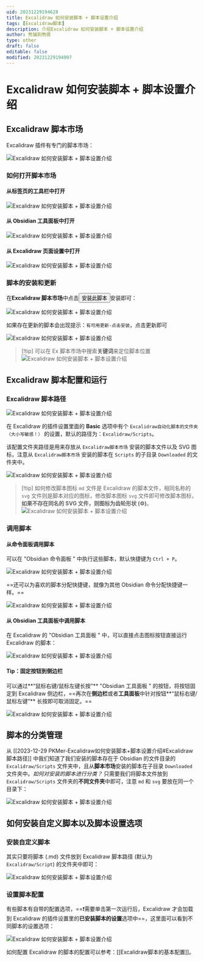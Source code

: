 ```yaml
---
uid: 20231229194628
title: Excalidraw 如何安装脚本 + 脚本设置介绍
tags: [Excalidraw脚本]
description: 介绍Excalidraw 如何安装脚本 + 脚本设置介绍
author: 熊猫别熬夜
type: other
draft: false
editable: false
modified: 20231229194907
---
```


# Excalidraw 如何安装脚本 + 脚本设置介绍

## Excalidraw 脚本市场

Excalidraw 插件有专门的脚本市场：

![Excalidraw 如何安装脚本 + 脚本设置介绍](https://cdn.pkmer.cn/images/202312291948901.png!pkmer)

### 如何打开脚本市场

#### 从标签页的工具栏中打开

![Excalidraw 如何安装脚本 + 脚本设置介绍](https://cdn.pkmer.cn/images/202312291948902.png!pkmer)

#### 从 Obsidian 工具面板中打开

![Excalidraw 如何安装脚本 + 脚本设置介绍](https://cdn.pkmer.cn/images/202312291948903.png!pkmer)

#### 从 Excalidraw 页面设置中打开

![Excalidraw 如何安装脚本 + 脚本设置介绍](https://cdn.pkmer.cn/images/202312291948904.png!pkmer)

### 脚本的安装和更新

在**Excalidraw 脚本市场**中点击<button>安装此脚本</button>安装即可：

![Excalidraw 如何安装脚本 + 脚本设置介绍](https://cdn.pkmer.cn/images/202312291948905.png!pkmer)

如果存在更新的脚本会出现提示：`有可用更新-点击安装`，点击更新即可

![Excalidraw 如何安装脚本 + 脚本设置介绍](https://cdn.pkmer.cn/images/202312291948906.png!pkmer)

> [!tip] 可以在 Ex 脚本市场中搜索**关键词**来定位脚本位置
> ![Excalidraw 如何安装脚本 + 脚本设置介绍](https://cdn.pkmer.cn/images/202312291948907.gif!pkmer)

## Excalidraw 脚本配置和运行

### Excalidraw 脚本路径

![Excalidraw 如何安装脚本 + 脚本设置介绍](https://cdn.pkmer.cn/images/202312291948908.png!pkmer)

在 Excalidraw 的插件设置里面的 **Basic** 选项中有个 `Excalidraw自动化脚本的文件夹（大小写敏感！）` 的设置，默认的路径为：`Excalidraw/Scripts`。

该配置文件夹路径是用来存放从 `Excalidraw脚本市场` 安装的脚本文件以及 SVG 图标，注意从 `Excalidraw脚本市场` 安装的脚本在 `Scripts` 的子目录 `Downloaded` 的文件夹中。

![Excalidraw 如何安装脚本 + 脚本设置介绍](https://cdn.pkmer.cn/images/202312291948909.png!pkmer)

> [!tip] 如何修改脚本图标
> `md` 文件是 Excalidraw 的脚本文件，相同名称的 `svg` 文件则是脚本对应的图标，修改脚本图标 `svg` 文件即可修改脚本图标，**如果不存在同名的 SVG 文件，则图标为齿轮形状 (⚙)**。
> ![Excalidraw 如何安装脚本 + 脚本设置介绍](https://cdn.pkmer.cn/images/202312291948910.png!pkmer)

### 调用脚本

#### 从命令面板调用脚本

可以在 "Obsidian 命令面板 " 中执行这些脚本，默认快捷键为 `Ctrl + P`。

![Excalidraw 如何安装脚本 + 脚本设置介绍](https://cdn.pkmer.cn/images/202312291948911.png!pkmer)

==还可以为喜欢的脚本分配快捷键，就像为其他 Obsidian 命令分配快捷键一样。==

![Excalidraw 如何安装脚本 + 脚本设置介绍](https://cdn.pkmer.cn/images/202312291948912.png!pkmer)

#### 从 Obsidian 工具面板中调用脚本

在 Excalidraw 的 "Obsidian 工具面板 " 中，可以直接点击图标按钮直接运行 Excalidraw 的脚本：

![Excalidraw 如何安装脚本 + 脚本设置介绍](https://cdn.pkmer.cn/images/202312291948913.png!pkmer)

#### Tip：固定按钮到侧边栏

可以通过**“鼠标右键/鼠标左键长按”** "Obsidian 工具面板 " 的按钮，将按钮固定到 Excalidraw 侧边栏，==再次在**侧边栏**或者**工具面板**中针对按钮**“鼠标右键/鼠标左键”** 长按即可取消固定。==

![Excalidraw 如何安装脚本 + 脚本设置介绍](https://cdn.pkmer.cn/images/202312291948914.png!pkmer)

## 脚本的分类管理

从 [[2023-12-29 PKMer-Excalidraw如何安装脚本+脚本设置介绍#Excalidraw 脚本路径]] 中我们知道了我们安装的脚本存在于 Obsidian 的文件目录的 `Excalidraw/Scripts` 文件夹中，且从**脚本市场**安装的脚本在子目录 `Downloaded` 文件夹中。*如何对安装的脚本进行分类？* 只需要我们将脚本文件放到 `Excalidraw/Scripts` 文件夹的**不同文件夹**中即可，注意 `md` 和 `svg` 要放在同一个目录下：

![Excalidraw 如何安装脚本 + 脚本设置介绍](https://cdn.pkmer.cn/images/202312291948915.png!pkmer)

## 如何安装自定义脚本以及脚本设置选项

### 安装自定义脚本

其实只要将脚本 (.md) 文件放到 Excalidraw 脚本路径 (默认为 `Excalidraw/Script`) 的文件夹中即可：

![Excalidraw 如何安装脚本 + 脚本设置介绍](https://cdn.pkmer.cn/images/202312291948916.png!pkmer)

### 设置脚本配置

有些脚本有自带的配置选项，==❗需要单击第一次运行后，Excalidraw 才会加载到 Excalidraw 的插件设置里的**已安装脚本的设置**选项中==，这里面可以看到不同脚本的设置选项：

![Excalidraw 如何安装脚本 + 脚本设置介绍](https://cdn.pkmer.cn/images/202312291948917.png!pkmer)

如何配置 Excalidraw 的脚本的配置可以参考：[[Excalidraw脚本的基本配置]]。
